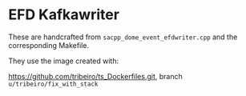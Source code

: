 # EFD Kafkawriter

These are handcrafted from `sacpp_dome_event_efdwriter.cpp` and the
corresponding Makefile.

They use the image created with:

https://github.com/tribeiro/ts_Dockerfiles.git, branch
`u/tribeiro/fix_with_stack`

